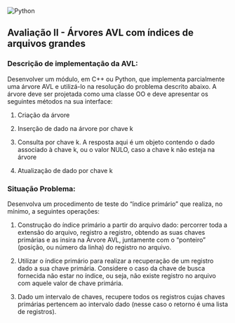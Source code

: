 ![Python](https://img.shields.io/badge/python-3670A0?style=for-the-badge&logo=python&logoColor=ffdd54)
## Avaliação II - Árvores AVL com índices de arquivos grandes

### Descrição de implementação da AVL:

Desenvolver um módulo, em C++ ou Python, que implementa parcialmente uma árvore AVL e utilizá-lo na resolução do problema descrito abaixo. A árvore deve ser projetada como uma classe OO e deve apresentar os seguintes métodos na sua interface:

1. Criação da árvore

2. Inserção de dado na árvore por chave k

3. Consulta por chave k. A resposta aqui é um objeto contendo o dado associado à chave k, ou o valor NULO, caso a chave k não esteja na árvore

4. Atualização de dado por chave k

### Situação Problema:

Desenvolva um procedimento de teste do “índice primário” que realiza, no mínimo, a seguintes operações:

1. Construção do índice primário a partir do arquivo dado: percorrer toda a extensão do arquivo, registro a registro, obtendo as suas chaves primárias e as insira na Árvore AVL, juntamente com o “ponteiro” (posição, ou número da linha) do registro no arquivo.

2. Utilizar o índice primário para realizar a recuperação de um registro dado a sua chave primária. Considere o caso da chave de busca fornecida não estar no índice, ou seja, não existe registro no arquivo com aquele valor de chave primária.

3. Dado um intervalo de chaves, recupere todos os registros cujas chaves primárias pertencem ao intervalo dado (nesse caso o retorno é uma lista de registros).


